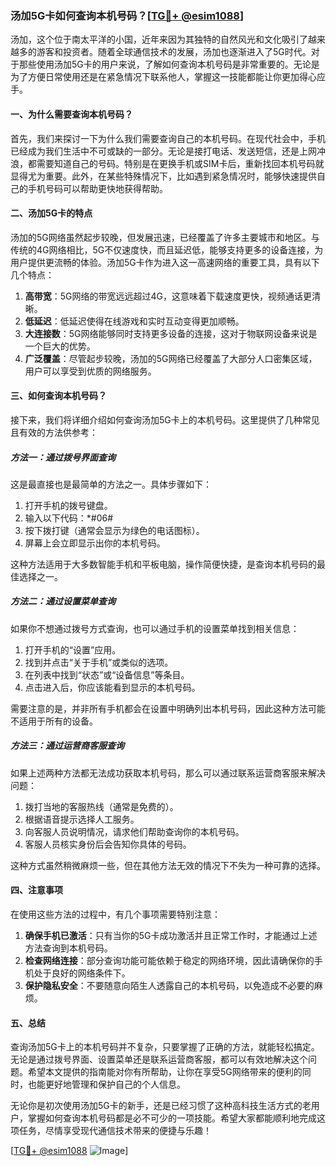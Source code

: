 ### 汤加5G卡如何查询本机号码？[[TG💪+ @esim1088](https://t.me/s/esim1088)]

汤加，这个位于南太平洋的小国，近年来因为其独特的自然风光和文化吸引了越来越多的游客和投资者。随着全球通信技术的发展，汤加也逐渐进入了5G时代。对于那些使用汤加5G卡的用户来说，了解如何查询本机号码是非常重要的。无论是为了方便日常使用还是在紧急情况下联系他人，掌握这一技能都能让你更加得心应手。

#### 一、为什么需要查询本机号码？

首先，我们来探讨一下为什么我们需要查询自己的本机号码。在现代社会中，手机已经成为我们生活中不可或缺的一部分。无论是接打电话、发送短信，还是上网冲浪，都需要知道自己的号码。特别是在更换手机或SIM卡后，重新找回本机号码就显得尤为重要。此外，在某些特殊情况下，比如遇到紧急情况时，能够快速提供自己的手机号码可以帮助更快地获得帮助。

#### 二、汤加5G卡的特点

汤加的5G网络虽然起步较晚，但发展迅速，已经覆盖了许多主要城市和地区。与传统的4G网络相比，5G不仅速度快，而且延迟低，能够支持更多的设备连接，为用户提供更流畅的体验。汤加5G卡作为进入这一高速网络的重要工具，具有以下几个特点：

1. **高带宽**：5G网络的带宽远远超过4G，这意味着下载速度更快，视频通话更清晰。
2. **低延迟**：低延迟使得在线游戏和实时互动变得更加顺畅。
3. **大连接数**：5G网络能够同时支持更多设备的连接，这对于物联网设备来说是一个巨大的优势。
4. **广泛覆盖**：尽管起步较晚，汤加的5G网络已经覆盖了大部分人口密集区域，用户可以享受到优质的网络服务。

#### 三、如何查询本机号码？

接下来，我们将详细介绍如何查询汤加5G卡上的本机号码。这里提供了几种常见且有效的方法供参考：

##### 方法一：通过拨号界面查询

这是最直接也是最简单的方法之一。具体步骤如下：

1. 打开手机的拨号键盘。
2. 输入以下代码：*#06#
3. 按下拨打键（通常会显示为绿色的电话图标）。
4. 屏幕上会立即显示出你的本机号码。

这种方法适用于大多数智能手机和平板电脑，操作简便快捷，是查询本机号码的最佳选择之一。

##### 方法二：通过设置菜单查询

如果你不想通过拨号方式查询，也可以通过手机的设置菜单找到相关信息：

1. 打开手机的“设置”应用。
2. 找到并点击“关于手机”或类似的选项。
3. 在列表中找到“状态”或“设备信息”等条目。
4. 点击进入后，你应该能看到显示的本机号码。

需要注意的是，并非所有手机都会在设置中明确列出本机号码，因此这种方法可能不适用于所有的设备。

##### 方法三：通过运营商客服查询

如果上述两种方法都无法成功获取本机号码，那么可以通过联系运营商客服来解决问题：

1. 拨打当地的客服热线（通常是免费的）。
2. 根据语音提示选择人工服务。
3. 向客服人员说明情况，请求他们帮助查询你的本机号码。
4. 客服人员核实身份后会告知你具体的号码。

这种方式虽然稍微麻烦一些，但在其他方法无效的情况下不失为一种可靠的选择。

#### 四、注意事项

在使用这些方法的过程中，有几个事项需要特别注意：

1. **确保手机已激活**：只有当你的5G卡成功激活并且正常工作时，才能通过上述方法查询到本机号码。
2. **检查网络连接**：部分查询功能可能依赖于稳定的网络环境，因此请确保你的手机处于良好的网络条件下。
3. **保护隐私安全**：不要随意向陌生人透露自己的本机号码，以免造成不必要的麻烦。

#### 五、总结

查询汤加5G卡上的本机号码并不复杂，只要掌握了正确的方法，就能轻松搞定。无论是通过拨号界面、设置菜单还是联系运营商客服，都可以有效地解决这个问题。希望本文提供的指南能对你有所帮助，让你在享受5G网络带来的便利的同时，也能更好地管理和保护自己的个人信息。

无论你是初次使用汤加5G卡的新手，还是已经习惯了这种高科技生活方式的老用户，掌握如何查询本机号码都是必不可少的一项技能。希望大家都能顺利地完成这项任务，尽情享受现代通信技术带来的便捷与乐趣！

[[TG💪+ @esim1088](https://t.me/s/esim1088) ![Image](https://i.postimg.cc/4NQfJmqS/Snipaste-2025-05-13-00-14-12.png)]